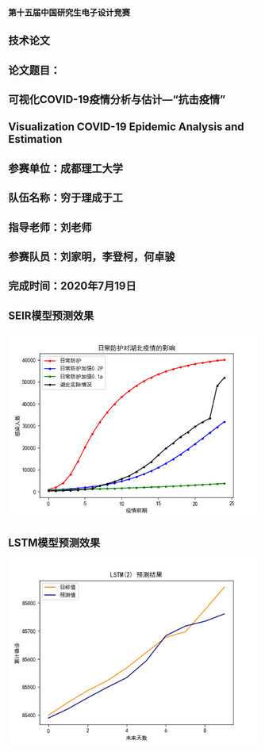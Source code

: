 ### 第十五届中国研究生电子设计竞赛
## 技术论文
## 论文题目：
## 可视化COVID-19疫情分析与估计—“抗击疫情”
## Visualization COVID-19 Epidemic Analysis and Estimation
## 参赛单位：成都理工大学
## 队伍名称：穷于理成于工
## 指导老师：刘老师
## 参赛队员：刘家明，李登柯，何卓骏
## 完成时间：2020年7月19日
## SEIR模型预测效果
![image](https://github.com/CharonMing/COVID-19-Estimation/blob/master/SEIR.png)
## LSTM模型预测效果
![image](https://github.com/CharonMing/COVID-19-Estimation/blob/master/LSTM2%E2%80%94%E2%80%94pred.png)
